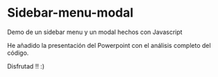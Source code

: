# Sidebar-menu-modal
Demo de un sidebar menu y un modal hechos con Javascript

He añadido la presentación del Powerpoint con el análisis completo del código.

Disfrutad !! :)
